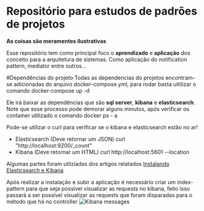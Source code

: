 # Repositório para estudos de padrões de projetos

**As coisas são meramentes ilustrativas**

Esse repositório tem como principal foco o **aprendizado** e **aplicação** dos conceito para a arquitetura de sistemas. Como aplicação do notification pattern, mediator entre outros...

#Dependências do projeto
Todas as dependencias do projetos encontram-se adicionadas do arquivo docker-compose.yml, para rodar basta uitilizar o comando
  docker-compose up -d

Ele irá baixar as dependências que são **sql server**, **kibana** e **elasticsearch**.
Note que esse processo pode demorar alguns minutos, após verificar os container utilizado o comando
  docker ps - a

Pode-se utilizar o curl para verificar se o kibana e elasticsearch estão no ar!
 - Elasticsearch (Deve retornar um JSON)
  curl "http://localhost:9200/_count"
 - Kibana (Deve retornar um HTML)
  curl http://localhost:5601 --location

Algumas partes foram utilziadas dos artigos relatados [Instalando Elasticsearch e Kibana](https://docs.swiftybeaver.com/article/33-install-elasticsearch-kibana-via-docker)

Após realizar a instalação e subir a aplicação é necessário criar um index-pattern para que seja possível visualizar as requests no kibana, feito isso passará a ser possível visualizar as requests que foram disparadas para o método que há no controller
![Kibana messages](/images/messages.jpeg)